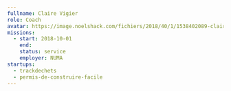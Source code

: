 ```yaml
---
fullname: Claire Vigier
role: Coach
avatar: https://image.noelshack.com/fichiers/2018/40/1/1538402089-claire.jpeg
missions:
  - start: 2018-10-01
    end:
    status: service
    employer: NUMA
startups:
  - trackdechets
  - permis-de-construire-facile
---
```

